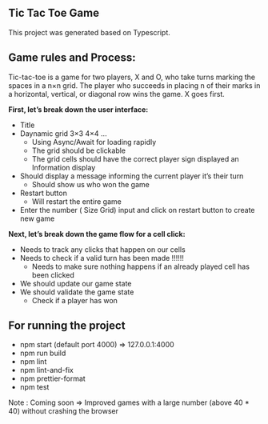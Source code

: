 ## Tic Tac Toe Game

This project was generated based on Typescript.


## Game rules and Process:
Tic-tac-toe​ ​is a game for two players, ​X and ​O, who take turns marking the spaces in a n×n grid. The player who succeeds in placing n of their marks in a horizontal, vertical, or diagonal row wins the game. X goes first. 

**First, let’s break down the user interface:**
- Title
- Daynamic grid 3×3 4×4 ... 
	- Using Async/Await for loading rapidly
    - The grid should be clickable
    - The grid cells should have the correct player sign displayed an Information display   
- Should display a message informing the current player it’s their turn 
  - Should show us who won the game
- Restart button
    - Will restart the entire game	
- Enter the number ( Size Grid) input and click on restart button to create new game
	
**Next, let’s break down the game flow for a cell click:**
- Needs to track any clicks that happen on our cells
- Needs to check if a valid turn has been made !!!!!!
    - Needs to make sure nothing happens if an already played cell has been clicked
- We should update our game state
- We should validate the game state
  - Check if a player has won
	

## For running the project

- npm start (default port 4000) => 127.0.0.1:4000
- npm run build
- npm lint
- npm lint-and-fix
- npm prettier-format
- npm test


Note : Coming soon => Improved games with a large number (above 40 * 40) without crashing the browser
